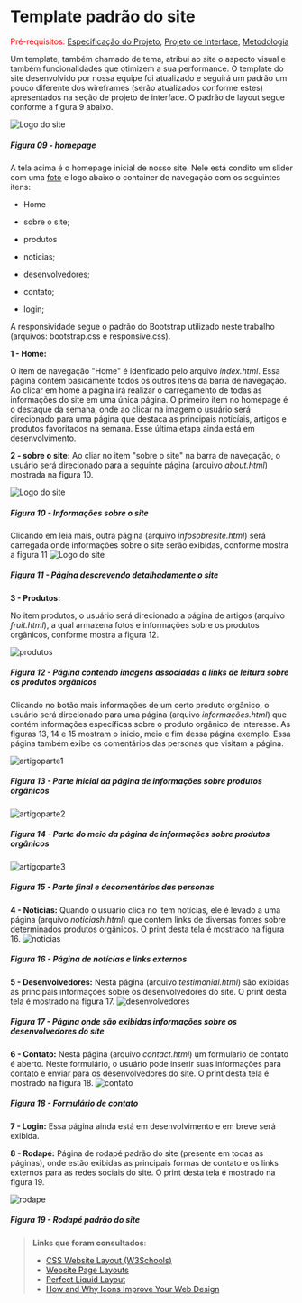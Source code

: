 # Template padrão do site

<span style="color:red">Pré-requisitos: <a href="2-Especificação do Projeto.md"> Especificação do Projeto</a></span>, <a href="3-Projeto de Interface.md"> Projeto de Interface</a>, <a href="4-Metodologia.md"> Metodologia</a>

Um template, também chamado de tema, atribui ao site o aspecto visual e também funcionalidades que otimizem a sua performance.  O template do site desenvolvido por nossa equipe foi atualizado e seguirá um padrão um pouco diferente dos wireframes (serão atualizados conforme estes) apresentados na seção de projeto de interface.   O padrão de layout segue conforme a figura 9 abaixo.

![Logo do site](/src/img/telas/homepage.png)  
##### *Figura 09 - homepage*

A tela acima é o homepage inicial de nosso site. Nele está condito um slider com uma <a href="(/src/img/telas/homepage.png)">foto</a> e logo abaixo o container de navegação com os seguintes itens:

- Home

- sobre o site;  

- produtos

- noticias;  

- desenvolvedores;  

- contato;  

- login;


A responsividade segue o padrão do Bootstrap utilizado neste trabalho (arquivos: bootstrap.css e responsive.css). 

**1 - Home:**

O item de navegação "Home" é idenficado pelo arquivo *index.html*. Essa página contém basicamente todos os outros itens da barra de navegação. Ao clicar em home a página irá realizar o carregamento de todas as informações do site em uma única página. O primeiro item no homepage é o destaque da semana, onde ao clicar na imagem o usuário será direcionado para uma página que destaca as principais noticíais, artigos e produtos favoritados na semana. Esse última etapa ainda está em desenvolvimento.

**2 - sobre o site:**
Ao cliar no item "sobre o site" na barra de navegação, o usuário será direcionado para a seguinte página (arquivo *about.html*) mostrada na figura 10.

![Logo do site](/src/img/telas/sobreosite.png)  
##### *Figura 10 - Informações sobre o site*

Clicando em leia mais, outra página (arquivo *infosobresite.html*) será carregada onde informações sobre o site serão exibidas, conforme mostra a figura 11
![Logo do site](/src/img/telas/infosobresite.png)  
##### *Figura 11 - Página descrevendo detalhadamente o site*

**3 - Produtos:**

No item produtos, o usuário será direcionado a página de artigos (arquivo *fruit.html*), a qual armazena fotos e informações sobre os produtos orgânicos, conforme mostra a figura 12.

![produtos](/src/img/telas/artigos.png)  
##### *Figura 12 - Página contendo imagens associadas a links de leitura sobre os produtos orgânicos*

Clicando no botão mais informações de um certo produto orgânico, o usuário será direcionado para uma página (arquivo *informações.html*) que contém informações específicas sobre o produto orgânico de interesse. As figuras 13, 14 e 15 mostram o inicio, meio e fim dessa página exemplo. Essa página também exibe os comentários das personas que visitam a página. 

![artigoparte1](/src/img/telas/artigoleparte1.png)  
##### *Figura 13 - Parte inicial da página de informações sobre produtos orgânicos*

![artigoparte2](/src/img/telas/artigoleparte2.png)  
##### *Figura 14 - Parte do meio da página de informações sobre produtos orgânicos*

![artigoparte3](/src/img/telas/artigoleparte3.png)  
##### *Figura 15 - Parte final e decomentários das personas*

**4 - Noticias:**
Quando o usuário clica no item notícias, ele é levado a uma página (arquivo *noticiash.html*) que contem links de diversas fontes sobre determinados produtos orgânicos. O print desta tela é mostrado na figura 16.
![noticias](/src/img/telas/noticias.png)  
##### *Figura 16 - Página de notícias e links externos*

**5 - Desenvolvedores:**
Nesta página (arquivo *testimonial.html*) são exibidas as principais informações sobre os desenvolvedores do site. O print desta tela é mostrado na figura 17.
![desenvolvedores](/src/img/telas/desenvolvedores.png)  
##### *Figura 17 - Página onde são exibidas informações sobre os desenvolvedores do site*

**6 - Contato:**
Nesta página (arquivo *contact.html*) um formulario de contato é aberto. Neste formulário, o usuário pode inserir suas informações para contato e enviar para os desenvolvedores do site. O print desta tela é mostrado na figura 18.
![contato](/src/img/telas/contato.png)  
##### *Figura 18 - Formulário de contato*

**7 - Login:**
Essa página ainda está em desenvolvimento e em breve será exibida.

**8 - Rodapé:**
Página de rodapé padrão do site (presente em todas as páginas), onde estão exibidas as principais formas de contato e os links externos para as redes sociais do site. O print desta tela é mostrado na figura 19.

![rodape](/src/img/telas/rodape.png)  
##### *Figura 19 - Rodapé padrão do site*



> **Links que foram consultados**:
>
> - [CSS Website Layout (W3Schools)](https://www.w3schools.com/css/css_website_layout.asp)
> - [Website Page Layouts](http://www.cellbiol.com/bioinformatics_web_development/chapter-3-your-first-web-page-learning-html-and-css/website-page-layouts/)
> - [Perfect Liquid Layout](https://matthewjamestaylor.com/perfect-liquid-layouts)
> - [How and Why Icons Improve Your Web Design](https://usabilla.com/blog/how-and-why-icons-improve-you-web-design/)
